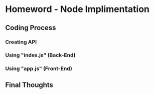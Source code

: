 # Homeword - Node Implimentation

## Coding Process

### Creating API

### Using "index.js" (Back-End)

### Using "app.js" (Front-End)

## Final Thoughts
